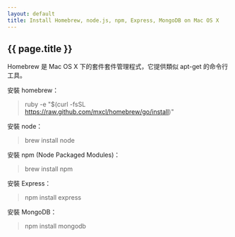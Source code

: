```yaml
---
layout: default
title: Install Homebrew, node.js, npm, Express, MongoDB on Mac OS X
---
```

<h2>{{ page.title }}</h2>
Homebrew 是 Mac OS X 下的套件套件管理程式，它提供類似 apt-get 的命令行工具。

安裝 homebrew：
>ruby -e "$(curl -fsSL https://raw.github.com/mxcl/homebrew/go/install)" 

安裝 node：
>brew install node

安裝 npm (Node Packaged Modules)：
>brew install npm

安裝 Express：
>npm install express

安裝 MongoDB：
>npm install mongodb